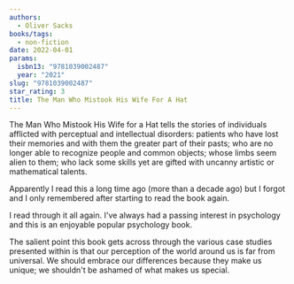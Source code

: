 ```yaml
---
authors:
  - Oliver Sacks
books/tags:
  - non-fiction
date: 2022-04-01
params:
  isbn13: "9781039002487"
  year: "2021"
slug: "9781039002487"
star_rating: 3
title: The Man Who Mistook His Wife For A Hat
---
```


The Man Who Mistook His Wife for a Hat tells the stories of individuals afflicted with perceptual and intellectual disorders: patients who have lost their memories and with them the greater part of their pasts; who are no longer able to recognize people and common objects; whose limbs seem alien to them; who lack some skills yet are gifted with uncanny artistic or mathematical talents.

<!--more-->

Apparently I read this a long time ago (more than a decade ago) but I forgot and I only remembered after starting to read the book again.

I read through it all again. I've always had a passing interest in psychology and this is an enjoyable popular psychology book.

The salient point this book gets across through the various case studies presented within is that our perception of the world around us is far from universal. We should embrace our differences because they make us unique; we shouldn't be ashamed of what makes us special.
